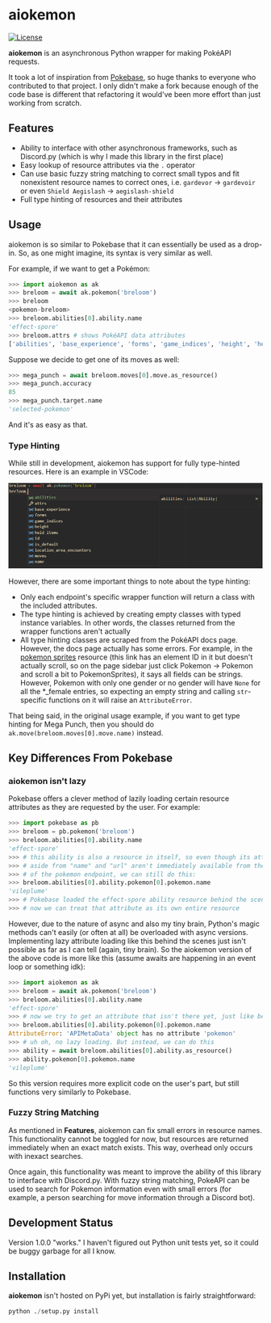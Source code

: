 # aiokemon

[![License](https://img.shields.io/github/license/bday-boy/aiokemon?style=for-the-badge)](./LICENSE)

__aiokemon__ is an asynchronous Python wrapper for making PokéAPI requests.

It took a lot of inspiration from
[Pokebase](https://github.com/PokeAPI/pokebase), so huge thanks to everyone
who contributed to that project. I only didn't make a fork because enough of
the code base is different that refactoring it would've been more effort than
just working from scratch.

## Features

- Ability to interface with other asynchronous frameworks, such as Discord.py
  (which is why I made this library in the first place)
- Easy lookup of resource attributes via the `.` operator
- Can use basic fuzzy string matching to correct small typos and fit
  nonexistent resource names to correct ones, i.e. `gardevor` →
  `gardevoir` or even `Shield Aegislash` → `aegislash-shield`
- Full type hinting of resources and their attributes

## Usage

aiokemon is so similar to Pokebase that it can essentially be used as a
drop-in. So, as one might imagine, its syntax is very similar as well.

For example, if we want to get a Pokémon:

```python
>>> import aiokemon as ak
>>> breloom = await ak.pokemon('breloom')
>>> breloom
<pokemon-breloom>
>>> breloom.abilities[0].ability.name
'effect-spore'
>>> breloom.attrs # shows PokéAPI data attributes
['abilities', 'base_experience', 'forms', 'game_indices', 'height', 'held_items', 'id', 'is_default', 'location_area_encounters', 'moves', 'name', 'order', 'past_types', 'species', 'sprites', 'stats', 'types', 'url', 'weight']
```

Suppose we decide to get one of its moves as well:

```python
>>> mega_punch = await breloom.moves[0].move.as_resource()
>>> mega_punch.accuracy
85
>>> mega_punch.target.name
'selected-pokemon'
```

And it's as easy as that.

### Type Hinting

While still in development, aiokemon has support for fully type-hinted
resources. Here is an example in VSCode:

![Pokemon endpoint type hint example](./images/type%20hinting%20example.png)

However, there are some important things to note about the type hinting:

- Only each endpoint's specific wrapper function will return a class with the
  included attributes.
- The type hinting is achieved by creating empty classes with typed instance
  variables. In other words, the classes returned from the wrapper functions
  aren't actually 
- All type hinting classes are scraped from the PokéAPI docs page. However,
  the docs page actually has some errors. For example, in the
  [pokemon sprites](https://pokeapi.co/docs/v2#pokemonsprites) resource
  (this link has an element ID in it but doesn't actually scroll, so on
  the page sidebar just click Pokemon -> Pokemon and scroll a bit to
  PokemonSprites), it says all fields can be strings. However, Pokemon with
  only one gender or no gender will have `None` for all the *_female entries,
  so expecting an empty string and calling `str`-specific functions on it will
  raise an `AttributeError`.

That being said, in the original usage example, if you want to get type hinting
for Mega Punch, then you should do `ak.move(breloom.moves[0].move.name)`
instead.

## Key Differences From Pokebase

### aiokemon isn't lazy

Pokebase offers a clever method of lazily loading certain resource attributes
as they are requested by the user. For example:

```python
>>> import pokebase as pb
>>> breloom = pb.pokemon('breloom')
>>> breloom.abilities[0].ability.name
'effect-spore'
>>> # this ability is also a resource in itself, so even though its attributes
>>> # aside from "name" and "url" aren't immediately available from the scope
>>> # of the pokemon endpoint, we can still do this:
>>> breloom.abilities[0].ability.pokemon[0].pokemon.name
'vileplume'
>>> # Pokebase loaded the effect-spore ability resource behind the scenes so
>>> # now we can treat that attribute as its own entire resource
```

However, due to the nature of async and also my tiny brain, Python's magic
methods can't easily (or often at all) be overloaded with async versions.
Implementing lazy attribute loading like this behind the scenes just isn't
possible as far as I can tell (again, tiny brain). So the aiokemon version
of the above code is more like this (assume awaits are happening in an event
loop or something idk):

```python
>>> import aiokemon as ak
>>> breloom = await ak.pokemon('breloom')
>>> breloom.abilities[0].ability.name
'effect-spore'
>>> # now we try to get an attribute that isn't there yet, just like before
>>> breloom.abilities[0].ability.pokemon[0].pokemon.name
AttributeError: 'APIMetaData' object has no attribute 'pokemon'
>>> # uh oh, no lazy loading. But instead, we can do this
>>> ability = await breloom.abilities[0].ability.as_resource()
>>> ability.pokemon[0].pokemon.name
'vileplume'
```

So this version requires more explicit code on the user's part, but still
functions very similarly to Pokebase.

### Fuzzy String Matching

As mentioned in __Features__, aiokemon can fix small errors in resource names.
This functionality cannot be toggled for now, but resources are returned
immediately when an exact match exists. This way, overhead only occurs with
inexact searches.

Once again, this functionality was meant to improve the ability of this
library to interface with Discord.py. With fuzzy string matching, PokeAPI can
be used to search for Pokemon information even with small errors (for example,
a person searching for move information through a Discord bot).

## Development Status

Version 1.0.0 "works." I haven't figured out Python unit tests yet, so it
could be buggy garbage for all I know.

## Installation

__aiokemon__ isn't hosted on PyPi yet, but installation is fairly
straightforward:

```python
python ./setup.py install
```
